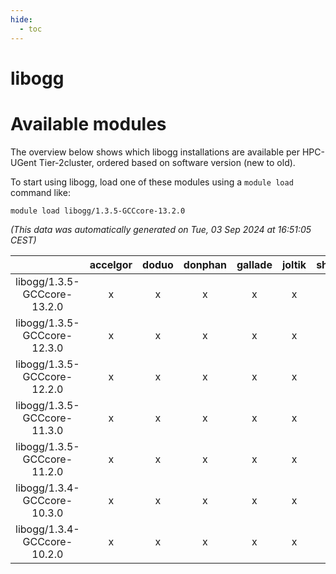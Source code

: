 ```yaml
---
hide:
  - toc
---
```


libogg
======

# Available modules


The overview below shows which libogg installations are available per HPC-UGent Tier-2cluster, ordered based on software version (new to old).

To start using libogg, load one of these modules using a `module load` command like:

```shell
module load libogg/1.3.5-GCCcore-13.2.0
```

*(This data was automatically generated on Tue, 03 Sep 2024 at 16:51:05 CEST)*  

| |accelgor|doduo|donphan|gallade|joltik|shinx|skitty|
| :---: | :---: | :---: | :---: | :---: | :---: | :---: | :---: |
|libogg/1.3.5-GCCcore-13.2.0|x|x|x|x|x|x|x|
|libogg/1.3.5-GCCcore-12.3.0|x|x|x|x|x|x|x|
|libogg/1.3.5-GCCcore-12.2.0|x|x|x|x|x|-|x|
|libogg/1.3.5-GCCcore-11.3.0|x|x|x|x|x|x|x|
|libogg/1.3.5-GCCcore-11.2.0|x|x|x|x|x|-|x|
|libogg/1.3.4-GCCcore-10.3.0|x|x|x|x|x|-|x|
|libogg/1.3.4-GCCcore-10.2.0|x|x|x|x|x|-|x|
